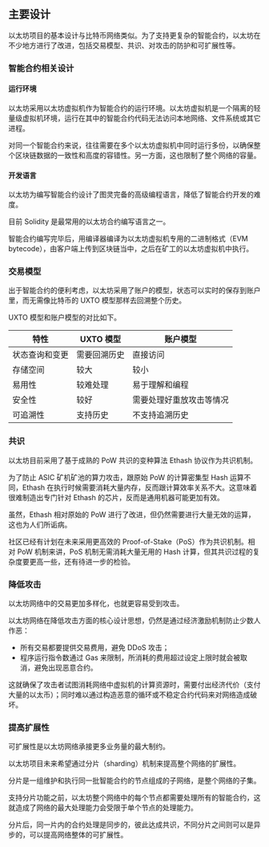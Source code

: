 ## 主要设计

以太坊项目的基本设计与比特币网络类似。为了支持更复杂的智能合约，以太坊在不少地方进行了改进，包括交易模型、共识、对攻击的防护和可扩展性等。

### 智能合约相关设计

#### 运行环境

以太坊采用以太坊虚拟机作为智能合约的运行环境。以太坊虚拟机是一个隔离的轻量级虚拟机环境，运行在其中的智能合约代码无法访问本地网络、文件系统或其它进程。

对同一个智能合约来说，往往需要在多个以太坊虚拟机中同时运行多份，以确保整个区块链数据的一致性和高度的容错性。另一方面，这也限制了整个网络的容量。

#### 开发语言

以太坊为编写智能合约设计了图灵完备的高级编程语言，降低了智能合约开发的难度。

目前 Solidity 是最常用的以太坊合约编写语言之一。

智能合约编写完毕后，用编译器编译为以太坊虚拟机专用的二进制格式（EVM bytecode），由客户端上传到区块链当中，之后在矿工的以太坊虚拟机中执行。

### 交易模型

出于智能合约的便利考虑，以太坊采用了账户的模型，状态可以实时的保存到账户里，而无需像比特币的 UXTO 模型那样去回溯整个历史。

UXTO 模型和账户模型的对比如下。

| 特性 |UXTO 模型|账户模型|
|--|--|--|
|状态查询和变更|需要回溯历史|直接访问|
|存储空间|较大|较小|
|易用性|较难处理|易于理解和编程|
|安全性|较好|需要处理好重放攻击等情况|
|可追溯性|支持历史|不支持追溯历史|

### 共识

以太坊目前采用了基于成熟的 PoW 共识的变种算法 Ethash 协议作为共识机制。

为了防止 ASIC 矿机矿池的算力攻击，跟原始 PoW 的计算密集型 Hash 运算不同，Ethash 在执行时候需要消耗大量内存，反而跟计算效率关系不大。这意味着很难制造出专门针对 Ethash 的芯片，反而是通用机器可能更加有效。

虽然，Ethash 相对原始的 PoW 进行了改进，但仍然需要进行大量无效的运算，这也为人们所诟病。

社区已经有计划在未来采用更高效的 Proof-of-Stake（PoS）作为共识机制。相对 PoW 机制来讲，PoS 机制无需消耗大量无用的 Hash 计算，但其共识过程的复杂度要更高一些，还有待进一步的检验。

### 降低攻击

以太坊网络中的交易更加多样化，也就更容易受到攻击。

以太坊网络在降低攻击方面的核心设计思想，仍然是通过经济激励机制防止少数人作恶：

* 所有交易都要提供交易费用，避免 DDoS 攻击；
* 程序运行指令数通过 Gas 来限制，所消耗的费用超过设定上限时就会被取消，避免出现恶意合约。

这就确保了攻击者试图消耗网络中虚拟机的计算资源时，需要付出经济代价（支付大量的以太币）；同时难以通过构造恶意的循环或不稳定合约代码来对网络造成破坏。

### 提高扩展性

可扩展性是以太坊网络承接更多业务量的最大制约。

以太坊项目未来希望通过分片（sharding）机制来提高整个网络的扩展性。

分片是一组维护和执行同一批智能合约的节点组成的子网络，是整个网络的子集。

支持分片功能之前，以太坊整个网络中的每个节点都需要处理所有的智能合约，这就造成了网络的最大处理能力会受限于单个节点的处理能力。

分片后，同一片内的合约处理是同步的，彼此达成共识，不同分片之间则可以是异步的，可以提高网络整体的可扩展性。
